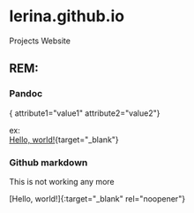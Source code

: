 # lerina.github.io
Projects Website

## REM:

### Pandoc

{ attribute1="value1" attribute2="value2"}

ex:    
[Hello, world!](http://example.com/){target="_blank"}

### Github markdown
This is not working any more

[Hello, world!]{:target="_blank" rel="noopener"}

